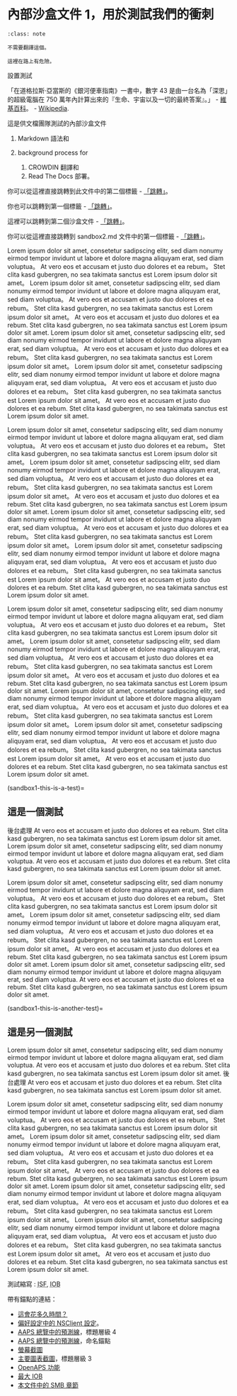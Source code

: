# 內部沙盒文件 1，用於測試我們的衝刺

```{admonition} no need to translate this
:class: note

不需要翻譯這個。
```

```{danger}
這裡在路上有危險。
```

設置測試

「在道格拉斯·亞當斯的《銀河便車指南》一書中，數字 43 是由一台名為「深思」的超級電腦在 750 萬年內計算出來的『生命、宇宙以及一切的最終答案』。」 - [維基百科](https://en.wikipedia.org/wiki/42_\(number\))。 - [Wikipedia](https://en.wikipedia.org/wiki/42_\(number\)).

這是供文檔團隊測試的內部沙盒文件

1. Markdown 語法和

2. background process for
   1. CROWDIN 翻譯和
   2. Read The Docs 部署。

你可以從這裡直接跳轉到此文件中的第二個標籤 - [「跳轉」](sandbox1-this-is-another-test)。

你也可以跳轉到第一個標籤 - [「跳轉」](sandbox1-this-is-a-test)。

這裡可以跳轉到第二個沙盒文件 - [「跳轉」](./MoveTest/sandbox2.md)。

你可以從這裡直接跳轉到 sandbox2.md 文件中的第一個標籤 - [「跳轉」](sandbox2-this-is-a-test)。

Lorem ipsum dolor sit amet, consetetur sadipscing elitr, sed diam nonumy eirmod tempor invidunt ut labore et dolore magna aliquyam erat, sed diam voluptua。 At vero eos et accusam et justo duo dolores et ea rebum。 Stet clita kasd gubergren, no sea takimata sanctus est Lorem ipsum dolor sit amet。 Lorem ipsum dolor sit amet, consetetur sadipscing elitr, sed diam nonumy eirmod tempor invidunt ut labore et dolore magna aliquyam erat, sed diam voluptua。 At vero eos et accusam et justo duo dolores et ea rebum。 Stet clita kasd gubergren, no sea takimata sanctus est Lorem ipsum dolor sit amet。 At vero eos et accusam et justo duo dolores et ea rebum. Stet clita kasd gubergren, no sea takimata sanctus est Lorem ipsum dolor sit amet. Lorem ipsum dolor sit amet, consetetur sadipscing elitr, sed diam nonumy eirmod tempor invidunt ut labore et dolore magna aliquyam erat, sed diam voluptua。 At vero eos et accusam et justo duo dolores et ea rebum。 Stet clita kasd gubergren, no sea takimata sanctus est Lorem ipsum dolor sit amet。 Lorem ipsum dolor sit amet, consetetur sadipscing elitr, sed diam nonumy eirmod tempor invidunt ut labore et dolore magna aliquyam erat, sed diam voluptua。 At vero eos et accusam et justo duo dolores et ea rebum。 Stet clita kasd gubergren, no sea takimata sanctus est Lorem ipsum dolor sit amet。 At vero eos et accusam et justo duo dolores et ea rebum. Stet clita kasd gubergren, no sea takimata sanctus est Lorem ipsum dolor sit amet.

Lorem ipsum dolor sit amet, consetetur sadipscing elitr, sed diam nonumy eirmod tempor invidunt ut labore et dolore magna aliquyam erat, sed diam voluptua。 At vero eos et accusam et justo duo dolores et ea rebum。 Stet clita kasd gubergren, no sea takimata sanctus est Lorem ipsum dolor sit amet。 Lorem ipsum dolor sit amet, consetetur sadipscing elitr, sed diam nonumy eirmod tempor invidunt ut labore et dolore magna aliquyam erat, sed diam voluptua。 At vero eos et accusam et justo duo dolores et ea rebum。 Stet clita kasd gubergren, no sea takimata sanctus est Lorem ipsum dolor sit amet。 At vero eos et accusam et justo duo dolores et ea rebum. Stet clita kasd gubergren, no sea takimata sanctus est Lorem ipsum dolor sit amet. Lorem ipsum dolor sit amet, consetetur sadipscing elitr, sed diam nonumy eirmod tempor invidunt ut labore et dolore magna aliquyam erat, sed diam voluptua。 At vero eos et accusam et justo duo dolores et ea rebum。 Stet clita kasd gubergren, no sea takimata sanctus est Lorem ipsum dolor sit amet。 Lorem ipsum dolor sit amet, consetetur sadipscing elitr, sed diam nonumy eirmod tempor invidunt ut labore et dolore magna aliquyam erat, sed diam voluptua。 At vero eos et accusam et justo duo dolores et ea rebum。 Stet clita kasd gubergren, no sea takimata sanctus est Lorem ipsum dolor sit amet。 At vero eos et accusam et justo duo dolores et ea rebum. Stet clita kasd gubergren, no sea takimata sanctus est Lorem ipsum dolor sit amet.

Lorem ipsum dolor sit amet, consetetur sadipscing elitr, sed diam nonumy eirmod tempor invidunt ut labore et dolore magna aliquyam erat, sed diam voluptua。 At vero eos et accusam et justo duo dolores et ea rebum。 Stet clita kasd gubergren, no sea takimata sanctus est Lorem ipsum dolor sit amet。 Lorem ipsum dolor sit amet, consetetur sadipscing elitr, sed diam nonumy eirmod tempor invidunt ut labore et dolore magna aliquyam erat, sed diam voluptua。 At vero eos et accusam et justo duo dolores et ea rebum。 Stet clita kasd gubergren, no sea takimata sanctus est Lorem ipsum dolor sit amet。 At vero eos et accusam et justo duo dolores et ea rebum. Stet clita kasd gubergren, no sea takimata sanctus est Lorem ipsum dolor sit amet. Lorem ipsum dolor sit amet, consetetur sadipscing elitr, sed diam nonumy eirmod tempor invidunt ut labore et dolore magna aliquyam erat, sed diam voluptua。 At vero eos et accusam et justo duo dolores et ea rebum。 Stet clita kasd gubergren, no sea takimata sanctus est Lorem ipsum dolor sit amet。 Lorem ipsum dolor sit amet, consetetur sadipscing elitr, sed diam nonumy eirmod tempor invidunt ut labore et dolore magna aliquyam erat, sed diam voluptua。 At vero eos et accusam et justo duo dolores et ea rebum。 Stet clita kasd gubergren, no sea takimata sanctus est Lorem ipsum dolor sit amet。 At vero eos et accusam et justo duo dolores et ea rebum. Stet clita kasd gubergren, no sea takimata sanctus est Lorem ipsum dolor sit amet.

(sandbox1-this-is-a-test)=

## 這是一個測試

後台處理 At vero eos et accusam et justo duo dolores et ea rebum. Stet clita kasd gubergren, no sea takimata sanctus est Lorem ipsum dolor sit amet. Lorem ipsum dolor sit amet, consetetur sadipscing elitr, sed diam nonumy eirmod tempor invidunt ut labore et dolore magna aliquyam erat, sed diam voluptua. At vero eos et accusam et justo duo dolores et ea rebum. Stet clita kasd gubergren, no sea takimata sanctus est Lorem ipsum dolor sit amet.

Lorem ipsum dolor sit amet, consetetur sadipscing elitr, sed diam nonumy eirmod tempor invidunt ut labore et dolore magna aliquyam erat, sed diam voluptua。 At vero eos et accusam et justo duo dolores et ea rebum。 Stet clita kasd gubergren, no sea takimata sanctus est Lorem ipsum dolor sit amet。 Lorem ipsum dolor sit amet, consetetur sadipscing elitr, sed diam nonumy eirmod tempor invidunt ut labore et dolore magna aliquyam erat, sed diam voluptua。 At vero eos et accusam et justo duo dolores et ea rebum。 Stet clita kasd gubergren, no sea takimata sanctus est Lorem ipsum dolor sit amet。 At vero eos et accusam et justo duo dolores et ea rebum. Stet clita kasd gubergren, no sea takimata sanctus est Lorem ipsum dolor sit amet. Lorem ipsum dolor sit amet, consetetur sadipscing elitr, sed diam nonumy eirmod tempor invidunt ut labore et dolore magna aliquyam erat, sed diam voluptua. At vero eos et accusam et justo duo dolores et ea rebum. Stet clita kasd gubergren, no sea takimata sanctus est Lorem ipsum dolor sit amet.

(sandbox1-this-is-another-test)=

## 這是另一個測試

Lorem ipsum dolor sit amet, consetetur sadipscing elitr, sed diam nonumy eirmod tempor invidunt ut labore et dolore magna aliquyam erat, sed diam voluptua. At vero eos et accusam et justo duo dolores et ea rebum. Stet clita kasd gubergren, no sea takimata sanctus est Lorem ipsum dolor sit amet. 後台處理 At vero eos et accusam et justo duo dolores et ea rebum. Stet clita kasd gubergren, no sea takimata sanctus est Lorem ipsum dolor sit amet.

Lorem ipsum dolor sit amet, consetetur sadipscing elitr, sed diam nonumy eirmod tempor invidunt ut labore et dolore magna aliquyam erat, sed diam voluptua。 At vero eos et accusam et justo duo dolores et ea rebum。 Stet clita kasd gubergren, no sea takimata sanctus est Lorem ipsum dolor sit amet。 Lorem ipsum dolor sit amet, consetetur sadipscing elitr, sed diam nonumy eirmod tempor invidunt ut labore et dolore magna aliquyam erat, sed diam voluptua。 At vero eos et accusam et justo duo dolores et ea rebum。 Stet clita kasd gubergren, no sea takimata sanctus est Lorem ipsum dolor sit amet。 At vero eos et accusam et justo duo dolores et ea rebum. Stet clita kasd gubergren, no sea takimata sanctus est Lorem ipsum dolor sit amet. Lorem ipsum dolor sit amet, consetetur sadipscing elitr, sed diam nonumy eirmod tempor invidunt ut labore et dolore magna aliquyam erat, sed diam voluptua。 At vero eos et accusam et justo duo dolores et ea rebum。 Stet clita kasd gubergren, no sea takimata sanctus est Lorem ipsum dolor sit amet。 Lorem ipsum dolor sit amet, consetetur sadipscing elitr, sed diam nonumy eirmod tempor invidunt ut labore et dolore magna aliquyam erat, sed diam voluptua。 At vero eos et accusam et justo duo dolores et ea rebum。 Stet clita kasd gubergren, no sea takimata sanctus est Lorem ipsum dolor sit amet。 At vero eos et accusam et justo duo dolores et ea rebum. Stet clita kasd gubergren, no sea takimata sanctus est Lorem ipsum dolor sit amet.

測試縮寫 : <abbr title="Insulin Sensitivity Factor">ISF</abbr>, <abbr title="Insulin On Board">IOB</abbr>

帶有錨點的連結：

- [這會花多久時間？](../preparing.md#how-long-will-it-take-to-set-everything-up)
- [偏好設定中的 NSClient 設定](../Configuration/Preferences.md#nsclient)。
- [AAPS 總覽中的預測線](../Getting-Started/Screenshots.md#prediction-lines)，標題層級 4
- [AAPS 總覽中的預測線](../Getting-Started/Screenshots.md#screenshots-prediction-lines)，命名錨點
- [螢幕截圖](../Getting-Started/Screenshots.md)
- [主要圖表截圖](../Getting-Started/Screenshots.md#section-f---main-graph)，標題層級 3
- [OpenAPS 功能](../Usage/Open-APS-features.md#max-uh-a-temp-basal-can-be-set-to-openaps-max-basal)
- [最大 IOB](../Usage/Open-APS-features.md#maximum-total-iob-openaps-cant-go-over-openaps-max-iob)
- [本文件中的 SMB 章節](../Usage/Open-APS-features.md#super-micro-bolus-smb)
